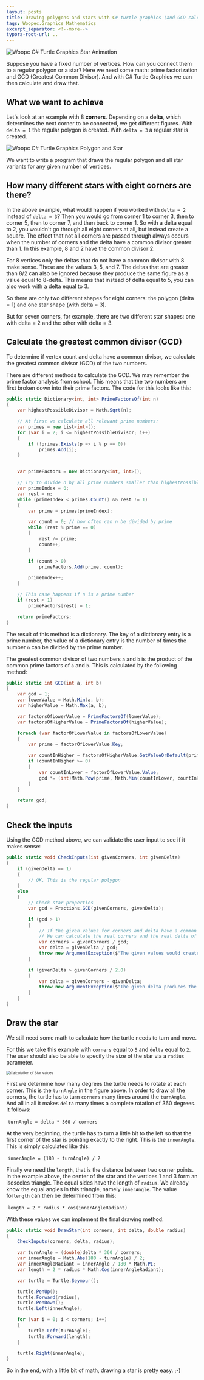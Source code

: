 ```yaml
---
layout: posts
title: Drawing polygons and stars with C# turtle graphics (and GCD calculation)
tags: Woopec.Graphics Mathematics
excerpt_separator: <!--more-->
typora-root-url: ..
---
```


![Woopc C# Turtle Graphics Star Animation](/assets/images/WoopecStarAnimation.gif)

Suppose you have a fixed number of vertices. How can you connect them to a regular polygon or a star? Here we need some math: prime factorization and GCD (Greatest Common Divisor). And with C# Turtle Graphics we can then calculate and draw that.

<!--more-->

## What we want to achieve

Let's look at an example with 8 **corners**. Depending on a **delta**, which determines the next corner to be connected, we get different figures. With `delta = 1` the regular polygon is created. With `delta = 3` a regular star  is created. 

![Woopc C# Turtle Graphics Polygon and Star](/assets/images/image-20220706213843721.png)

We want to write a program that draws the regular polygon and all star variants for any given number of vertices.

## How many different stars with eight corners are there?

In the above example, what would happen if you worked with `delta = 2` instead of `delta = 3`? Then you would go from corner 1 to corner 3, then to corner 5, then to corner 7, and then back to corner 1. So with a delta equal to 2, you wouldn't go through all eight corners at all, but instead create a square. The effect that not all corners are passed through always occurs when the number of corners and the delta have a common divisor greater than 1. In this example, 8 and 2 have the common divisor 2.

For 8 vertices only the deltas that do not have a common divisor with 8 make sense. These are the values 3, 5, and 7. The deltas that are greater than 8/2 can also be ignored because they produce the same figure as a value equal to 8-delta. This means that instead of delta equal to 5, you can also work with a delta equal to 3. 

So there are only two different shapes for eight corners: the polygon (delta = 1) and one star shape (with delta = 3).

But for seven corners, for example, there are two different star shapes: one with delta = 2 and the other with delta = 3.

## Calculate the greatest common divisor (GCD)

To determine if vertex count and delta have a common divisor, we calculate the greatest common divisor (GCD) of the two numbers.

There are different methods to calculate the GCD. We may remember the prime factor analysis from school. This means that the two numbers are first broken down into their prime factors. The code for this looks like this:

```c#
public static Dictionary<int, int> PrimeFactorsOf(int n)
{
    var highestPossibleDivisor = Math.Sqrt(n);

    // At first we calculate all relevant prime numbers:
    var primes = new List<int>();
    for (var i = 2; i <= highestPossibleDivisor; i++)
    {
        if (!primes.Exists(p => i % p == 0))
            primes.Add(i);
    }


    var primeFactors = new Dictionary<int, int>();

    // Try to divide n by all prime numbers smaller than highestPossibleDivisor:
    var primeIndex = 0;
    var rest = n;
    while (primeIndex < primes.Count() && rest != 1)
    {
        var prime = primes[primeIndex];

        var count = 0; // how often can n be divided by prime
        while (rest % prime == 0)
        {
            rest /= prime;
            count++;
        }

        if (count > 0)
            primeFactors.Add(prime, count);

        primeIndex++;
    }

    // This case happens if n is a prime number
    if (rest > 1)
        primeFactors[rest] = 1;

    return primeFactors;
}
```

The result of this method is a dictionary. The key of a dictionary entry is a prime number, the value of a dictionary entry is the number of times the number `n` can be divided by the prime number.

The greatest common divisor of two numbers `a` and `b` is the product of the common prime factors of `a` and `b`. This is calculated by the following method:

```c#
public static int GCD(int a, int b)
{
    var gcd = 1;
    var lowerValue = Math.Min(a, b);
    var higherValue = Math.Max(a, b);

    var factorsOfLowerValue = PrimeFactorsOf(lowerValue);
    var factorsOfHigherValue = PrimeFactorsOf(higherValue);

    foreach (var factorOfLowerValue in factorsOfLowerValue)
    {
        var prime = factorOfLowerValue.Key;

        var countInHigher = factorsOfHigherValue.GetValueOrDefault(prime);
        if (countInHigher >= 0)
        {
            var countInLower = factorOfLowerValue.Value;
            gcd *= (int)Math.Pow(prime, Math.Min(countInLower, countInHigher));
        }
    }

    return gcd;
}
```

## Check the inputs

Using the GCD method above, we can validate the user input to see if it makes sense:

```c#
public static void CheckInputs(int givenCorners, int givenDelta)
{
    if (givenDelta == 1)
    {
        // OK. This is the regular polygon
    }
    else
    {
        // Check star properties
        var gcd = Fractions.GCD(givenCorners, givenDelta);

        if (gcd > 1)
        {
            // If the given values for corners and delta have a common divisor, the resulting star has less corners.
            // We can calculate the real corners and the real delta of the resulting star:
            var corners = givenCorners / gcd;
            var delta = givenDelta / gcd;
            throw new ArgumentException($"The given values would create a star with {corners} corners and a delta of {delta}");
        }

        if (givenDelta > givenCorners / 2.0)
        {
            var delta = givenCorners - givenDelta;
            throw new ArgumentException($"The given delta produces the same star as delta {delta}");
        }
    }
}
```

## Draw the star

We still need some math to calculate how the turtle needs to turn and move.

For this we take this example with `corners` equal to `5` and `delta` equal to `2`. The user should also be able to specify the size of the star via a `radius` parameter. 

<img src="/assets/images/WoopecStarAngleCalc.png" alt="Calculation of Star values" style="zoom: 67%;" />

First we determine how many degrees the turtle needs to rotate at each corner. This is the `turnAngle` in the figure above. In order to draw all the corners, the turtle has to turn `corners` many times around the `turnAngle`. And all in all it makes `delta` many times a complete rotation of 360 degrees. It follows:

​	 `turnAngle = delta * 360 / corners`

At the very beginning, the turtle has to turn a little bit to the left so that the first corner of the star is pointing exactly to the right. This is the `innerAngle`. This is simply calculated like this:

​	`innerAngle = (180 - turnAngle) / 2`

Finally we need the `length`, that is the distance between two corner points. In the example above, the center of the star and the vertices 1 and 3 form an isosceles triangle. The equal sides have the length of `radius`. We already know the equal angles in this triangle, namely `innerAngle`. The value for`length` can then be determined from this:

​	`length = 2 * radius * cos(innerAngleRadiant)`

With these values ​​we can implement the final drawing method:

```c#
public static void DrawStar(int corners, int delta, double radius)
{
    CheckInputs(corners, delta, radius);

    var turnAngle = (double)delta * 360 / corners;
    var innerAngle = Math.Abs(180 - turnAngle) / 2;
    var innerAngleRadiant = innerAngle / 180 * Math.PI;
    var length = 2 * radius * Math.Cos(innerAngleRadiant);

    var turtle = Turtle.Seymour();

    turtle.PenUp();
    turtle.Forward(radius);
    turtle.PenDown();
    turtle.Left(innerAngle);

    for (var i = 0; i < corners; i++)
    {
        turtle.Left(turnAngle);
        turtle.Forward(length);
    }

    turtle.Right(innerAngle);
}
```

So in the end, with a little bit of math, drawing a star is pretty easy. ;-)

